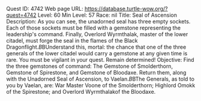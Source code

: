 Quest ID: 4742
Web page URL: https://database.turtle-wow.org/?quest=4742
Level: 60
Min Level: 57
Race: nil
Title: Seal of Ascension
Description: As you can see, the unadorned seal has three empty sockets. Each of those sockets must be filled with a gemstone representing the leadership's command. Finally, Overlord Wyrmthalak, master of the lower citadel, must forge the seal in the flames of the Black Dragonflight.$B$BUnderstand this, mortal: the chance that one of the three generals of the lower citadel would carry a gemstone at any given time is rare. You must be vigilant in your quest. Remain determined!
Objective: Find the three gemstones of command: The Gemstone of Smolderthorn, Gemstone of Spirestone, and Gemstone of Bloodaxe. Return them, along with the Unadorned Seal of Ascension, to Vaelan.$B$BThe Generals, as told to you by Vaelan, are: War Master Voone of the Smolderthorn; Highlord Omokk of the Spirestone; and Overlord Wyrmthalakof the Bloodaxe.
